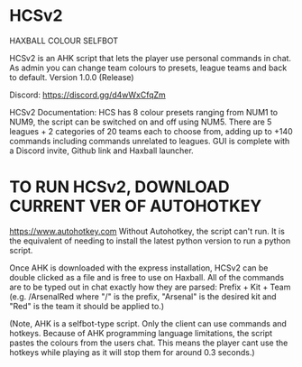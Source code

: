 # HCSv2
HAXBALL COLOUR SELFBOT

HCSv2 is an AHK script that lets the player use personal commands in chat. As admin you can change team colours to presets, league teams and back to default.
Version 1.0.0 (Release)

Discord: https://discord.gg/d4wWxCfqZm

HCSv2 Documentation:
HCS has 8 colour presets ranging from NUM1 to NUM9, the script can be switched on and off using NUM5. There are 5 leagues + 2 categories of 20 teams each to choose from, adding up to +140 commands including commands unrelated to leagues. GUI is complete with a Discord invite, Github link and Haxball launcher.

# TO RUN HCSv2, DOWNLOAD CURRENT VER OF AUTOHOTKEY
https://www.autohotkey.com
Without Autohotkey, the script can't run. It is the equivalent of needing to install the latest python version to run a python script.

Once AHK is downloaded with the express installation, HCSv2 can be double clicked as a file and is free to use on Haxball.
All of the commands are to be typed out in chat exactly how they are parsed: Prefix + Kit + Team (e.g. /ArsenalRed where "/" is the prefix, "Arsenal" is the desired kit and "Red" is the team it should be applied to.)

(Note, AHK is a selfbot-type script. Only the client can use commands and hotkeys. Because of AHK programming language limitations, the script pastes the colours from the users chat. This means the player cant use the hotkeys while playing as it will stop them for around 0.3 seconds.)
